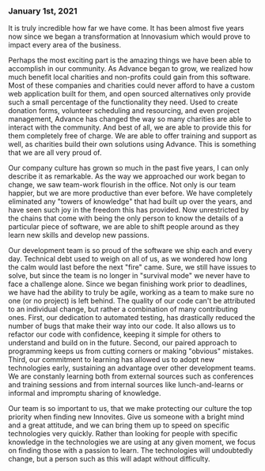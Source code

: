 ### January 1st, 2021
It is truly incredible how far we have come. It has been almost five years now since we began a transformation at Innovasium which would prove to impact every area of the business. 

Perhaps the most exciting part is the amazing things we have been able to accomplish in our community. As Advance began to grow, we realized how much benefit local charities and non-profits could gain from this software. Most of these companies and charities could never afford to have a custom web application built for them, and open sourced alternatives only provide such a small percentage of the functionality they need. Used to create donation forms, volunteer scheduling and resourcing, and even project management, Advance has changed the way so many charities are able to interact with the community. And best of all, we are able to provide this for them completely free of charge. We are able to offer training and support as well, as charities build their own solutions using Advance.  This is something that we are all very proud of.

Our company culture has grown so much in the past five years, I can only describe it as remarkable. As the way we approached our work began to change, we saw team-work flourish in the office. Not only is our team happier, but we are more productive than ever before. We have completely eliminated any "towers of knowledge" that had built up over the years, and have seen such joy in the freedom this has provided. Now unrestricted by the chains that come with being the only person to know the details of a particular piece of software, we are able to shift people around as they learn new skills and develop new passions.

Our development team is so proud of the software we ship each and every day. Technical debt used to weigh on all of us, as we wondered how long the calm would last before the next "fire" came. Sure, we still have issues to solve, but since the team is no longer in "survival mode" we never have to face a challenge alone. Since we began finishing work prior to deadlines, we have had the ability to truly be agile, working as a team to make sure no one (or no project) is left behind. The quality of our code can't be attributed to an individual change, but rather a combination of many contributing ones. First, our dedication to automated testing, has drastically reduced the number of bugs that make their way into our code. It also allows us to refactor our code with confidence, keeping it simple for others to understand and build on in the future. Second, our paired approach to programming keeps us from cutting corners or making "obvious" mistakes. Third, our commitment to learning has allowed us to adopt new technologies early, sustaining an advantage over other development teams. We are constanly learning both from external sources such as conferences and training sessions and from internal sources like lunch-and-learns or informal and impromptu sharing of knowledge. 

Our team is so important to us, that we make protecting our culture the top priority when finding new Innovites. Give us someone with a bright mind and a great attitude, and we can bring them up to speed on specific technologies very quickly. Rather than looking for people with specific knowledge in the technologies we are using at any given moment, we focus on finding those with a passion to learn. The technologies will undoubtedly change, but a person such as this will adapt without difficulty. 
